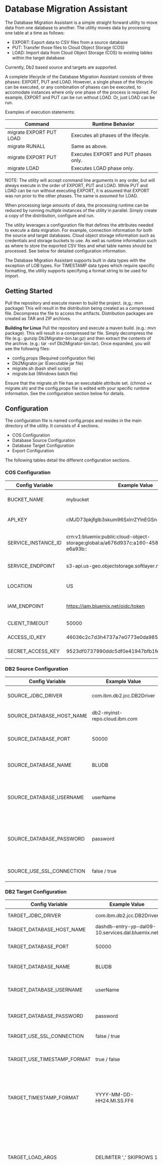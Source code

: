 # Database Migration Assistant
The Database Migration Assistant is a simple straight forward utility to move data from one database to another.  The utility moves data by processing one table at a time as follows:

* EXPORT:  Export data to CSV files from a source database
* PUT: Transfer those files to Cloud Object Storage (COS)
* LOAD: Import data from Cloud Object Storage (COS) to existing tables within the target database

Currently, Db2 based source and targets are supported.

A complete lifecycle of the Database Migration Assistant consists of three phases: EXPORT, PUT and LOAD.  However, a single phase of the lifecycle can be executed, or any combination of phases can be executed, to accomodate instances where only one phase of the process is required.  For example, EXPORT and PUT can be run without LOAD.  Or, just LOAD can be run.

Examples of execution statements:

| Command | Runtime Behavior |
|----------------|---------------|
| migrate EXPORT PUT LOAD  | Executes all phases of the lifecyle. |
| migrate RUNALL  | Same as above.								  |
| migrate EXPORT PUT  | Executes EXPORT and PUT phases only.      |
| migrate LOAD  | Executes LOAD phase only.                       |

NOTE:  The utility will accept command line arguments in any order, but will always execute in the order of EXPORT, PUT and LOAD.  While PUT and LOAD can be run without executing EXPORT, it is assumed that EXPORT was run prior to the other phases.  The same is assumed for LOAD.          

When processing large amounts of data, the processing runtime can be reduced by running multiple instances of the utility in parallel.  Simply create a copy of the distribution, configure and run.

The utility leverages a configuration file that defines the attributes needed to execute a data migration.  For example, connection information for both the source and target databases.  Cloud object storage information such as credentials and storage buckets to use.  As well as runtime information such as where to store the exported CSV files and what table names should be processed.  See below for detailed configuration information. 

The Database Migration Assistant supports built in data types with the exception of LOB types.  For TIMESTAMP data types which require specific formatting, the utility supports specifying a format string to be used for import. 

## Getting Started
Pull the repository and execute maven to build the project.  (e,g,:  mvn package)  This will result in the distribution being created as a compressed file.  Decompress the file to access the artifacts.  Distribution packages are created as TAR and ZIP archives. 

**Building for Linux**
Pull the repository and execute a maven build.  (e.g.:  mvn package).  This will result in a compressed tar file.  Simply decompress the file (e.g.:  gunzip Db2Migrator-bin.tar.gz) and then extract the contents of the archive.  (e.g.:  tar -xvf Db2Migrator-bin.tar).  Once expanded, you will see the following files:

* config.props (Required configuration file)
* Db2Migrator.jar (Executable jar file)
* migrate.sh (bash shell script)
* migrate.bat (Windows batch file)

Ensure that the migrate.sh file has an executable attribute set.  (chmod +x migrate.sh) and the config.props file is edited with your specific runtime information.  See the configuration section below for details.

## Configuration
The configuration file is named config.props and resides in the main directory of the utility.  It consists of 4 sections.  

* COS Configuration
* Database Source Configuration
* Database Target Configuration
* Export Configuration

The following tables detail the different configuration sections. 

### COS Configuration
Config Variable | Example Value | Description | Required
----------------|---------------|-------------|----------
BUCKET_NAME  |  mybucket  |  The name of the IBM Cloud Object Storage bucket  | YES
API_KEY  | cMJD73pkjfglb3skum96SxlrrZYlnEGSn-tE3i_cr7xY  |  The value of "apikey" from the service credentials  |  YES
SERVICE_INSTANCE_ID  |  crn:v1:bluemix:public:cloud-object-storage:global:a/a676d937c:a160-4583-4d7f-8bd5-e6a93b::  |  The value of "resource_instance_id" from the service credentials  |  YES
SERVICE_ENDPOINT  |  s3-api.us-geo.objectstorage.softlayer.net  |  Default value should not need to be changed  |  YES
LOCATION  |  US  | The geo location for the cloud object storage location  |  YES
IAM_ENDPOINT  | https://iam.bluemix.net/oidc/token  |  Default value should not have to be changed  |  YES
CLIENT_TIMEOUT  |  50000  |  The S3 client timeout value.  |  YES
ACCESS_ID_KEY	|  46036c2c7d3h4737a7e0773e0da985b4	| HMAC credential for COS	| YES
SECRET_ACCESS_KEY	|  9523df0737990ddc5df0e41947bfb1fe3d7rf7b62a6ar760	|  HMAC credential for COS	| YES

### DB2 Source Configuration
Config Variable | Example Value | Description | Required
----------------|---------------|-------------|----------
SOURCE_JDBC_DRIVER	|  com.ibm.db2.jcc.DB2Driver	| JDBC Driver Name | YES
SOURCE_DATABASE_HOST_NAME	| db2-myinst-repo.cloud.ibm.com	| Database hostname or IP	| YES
SOURCE_DATABASE_PORT	|  50000	| The port for connecting to the database	| YES
SOURCE_DATABASE_NAME	| BLUDB	| The name of the source database	| YES
SOURCE_DATABASE_USERNAME	|  userName	| The user name to use when connecting to the source	| YES
SOURCE_DATABASE_PASSWORD	|  password	| The password to use when connecting to the source	| YES
SOURCE_USE_SSL_CONNECTION	| false / true	| Use SSL for the connection		| YES

### DB2 Target Configuration
Config Variable | Example Value | Description | Required
----------------|---------------|-------------|----------
TARGET_JDBC_DRIVER	|  com.ibm.db2.jcc.DB2Driver	| JDBC Driver Name | YES
TARGET_DATABASE_HOST_NAME	| dashdb-entry-yp-dal09-10.services.dal.bluemix.net| Database hostname or IP	| YES
TARGET_DATABASE_PORT	|  50000	| The port for connecting to the database	| YES
TARGET_DATABASE_NAME	| BLUDB	| The name of the target database	| YES
TARGET_DATABASE_USERNAME	|  userName	| The user name to use when connecting to the target	| YES
TARGET_DATABASE_PASSWORD	|  password	| The password to use when connecting to the target	| YES
TARGET_USE_SSL_CONNECTION	| false / true	| Use SSL for the connection		| YES
TARGET_USE_TIMESTAMP_FORMAT	| true / false	| Should the timestamp format option be used for load	| YES
TARGET_TIMESTAMP_FORMAT	|  YYYY-MM-DD-HH24.MI.SS.FF6	| A valid timestamp format string for Db2. | Only when setting use timestamp formatting to true.
TARGET_LOAD_ARGS  |  DELIMITER ',' SKIPROWS 1  | Full Db2 options support for [create external table](https://www.ibm.com/support/knowledgecenter/en/SS6NHC/com.ibm.swg.im.dashdb.sql.ref.doc/doc/r_create_ext_table.html "DB2 CREATE EXTERNAL TABLE Documentation") statements.  See "Descriptions --> option" section of the Db2 documentation. | NO 

### Export Configuration
Config Variable | Example Value | Description | Required
----------------|---------------|-------------|----------
TABLE_NAMES_FILE	|  tableNames.txt	| the filename that contains the list of table names to be processed.  One table name per line.  |  YES
EXPORT_FILE_LOCATION	|  C:\\holding\\db2files\\ or /home/db2inst/export/	| Full path to location where export files will reside.  Full read / write access required for phases EXPORT and PUT.	| YES
 

## Encryption Information ##
IBM Cloud Object Storage encrypts all data in motion and at rest.  All data within Db2 is encrypted at the file system level.


## Related Topics ##
<a href="https://www.ibm.com/cloud/lift">IBM Lift - https://www.ibm.com/cloud/lift</a>  
 



